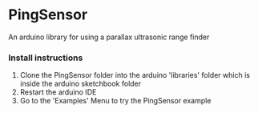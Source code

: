 # PingSensor
An arduino library for using a parallax ultrasonic range finder

### Install instructions
1. Clone the PingSensor folder into the arduino 'libraries' folder which is inside the arduino sketchbook folder
2. Restart the arduino IDE
3. Go to the 'Examples' Menu to try the PingSensor example
